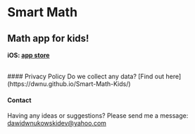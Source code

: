 # Smart Math
## Math app for kids!

<b>iOS: [app store](https://itunes.apple.com/us/app/smart-math-for-kids/id1444193126?l=pl&ls=1&mt=8)</b>

<br>
#### Privacy Policy
Do we collect any data? [Find out here](https://dwnu.github.io/Smart-Math-Kids/)

#### Contact
Having any ideas or suggestions? Please send me a message: <dawidwnukowskidev@yahoo.com>
